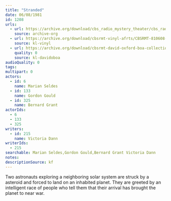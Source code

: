 ```yaml
---
title: "Stranded"
date: 06/08/1981
id: 1208
urls: 
  - url: https://archive.org/download/cbs_radio_mystery_theater/cbs_radio_mystery_theater-1201-1250.zip/cbs_radio_mystery_theater-1201-1250%2Fcbsrmt_1208_stranded.mp3
    source: archive-org
  - url: https://archive.org/download/cbsrmt-vinyl-afrts/CBSRMT-810608-1208-Stranded_afrts.mp3
    source: kl-vinyl
  - url: https://archive.org/download/cbsrmt-david-oxford-boa-collection/CBSRMT-810608-1208-Stranded-(AFRTS)-(256-44)-{BoA}.mp3
    quality: 0
    source: kl-davidoboa
audioQuality: 0
tags: 
multipart: 0
actors:  
  - id: 6
    name: Marian Seldes  
  - id: 133
    name: Gordon Gould  
  - id: 325
    name: Bernard Grant
actorIds:  
  - 6  
  - 133  
  - 325
writers:  
  - id: 215
    name: Victoria Dann
writerIds:  
  - 215
searchable: Marian Seldes,Gordon Gould,Bernard Grant Victoria Dann
notes: 
descriptionSource: kf
---
```

Two astronauts exploring a neighboring solar system are struck by a asteroid and forced to land on an inhabited planet. They are greeted by an intelligent race of people who tell them that their arrival has brought the planet to near war.
